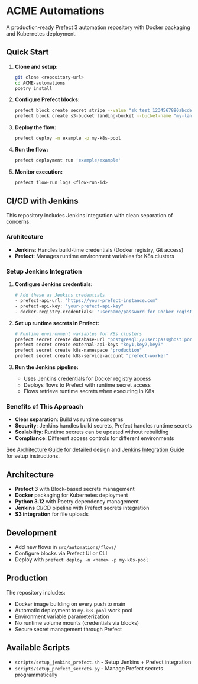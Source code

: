 # ACME Automations

A production-ready Prefect 3 automation repository with Docker packaging and Kubernetes deployment.

## Quick Start

1. **Clone and setup:**
   ```bash
   git clone <repository-url>
   cd ACME-automations
   poetry install
   ```

2. **Configure Prefect blocks:**
   ```bash
   prefect block create secret stripe --value "sk_test_1234567890abcdef"
   prefect block create s3-bucket landing-bucket --bucket-name "my-landing-bucket"
   ```

3. **Deploy the flow:**
   ```bash
   prefect deploy -n example -p my-k8s-pool
   ```

4. **Run the flow:**
   ```bash
   prefect deployment run 'example/example'
   ```

5. **Monitor execution:**
   ```bash
   prefect flow-run logs <flow-run-id>
   ```

## CI/CD with Jenkins

This repository includes Jenkins integration with clean separation of concerns:

### Architecture

- **Jenkins**: Handles build-time credentials (Docker registry, Git access)
- **Prefect**: Manages runtime environment variables for K8s clusters

### Setup Jenkins Integration

1. **Configure Jenkins credentials:**
   ```bash
   # Add these as Jenkins credentials
   - prefect-api-url: "https://your-prefect-instance.com"
   - prefect-api-key: "your-prefect-api-key"
   - docker-registry-credentials: "username/password for Docker registry"
   ```

2. **Set up runtime secrets in Prefect:**
   ```bash
   # Runtime environment variables for K8s clusters
   prefect secret create database-url "postgresql://user:pass@host:port/db"
   prefect secret create external-api-keys "key1,key2,key3"
   prefect secret create k8s-namespace "production"
   prefect secret create k8s-service-account "prefect-worker"
   ```

3. **Run the Jenkins pipeline:**
   - Uses Jenkins credentials for Docker registry access
   - Deploys flows to Prefect with runtime secret access
   - Flows retrieve runtime secrets when executing in K8s

### Benefits of This Approach

- **Clear separation**: Build vs runtime concerns
- **Security**: Jenkins handles build secrets, Prefect handles runtime secrets
- **Scalability**: Runtime secrets can be updated without rebuilding
- **Compliance**: Different access controls for different environments

See [Architecture Guide](docs/architecture.md) for detailed design and [Jenkins Integration Guide](docs/jenkins_prefect_integration.md) for setup instructions.

## Architecture

- **Prefect 3** with Block-based secrets management
- **Docker** packaging for Kubernetes deployment
- **Python 3.12** with Poetry dependency management
- **Jenkins** CI/CD pipeline with Prefect secrets integration
- **S3 integration** for file uploads

## Development

- Add new flows in `src/automations/flows/`
- Configure blocks via Prefect UI or CLI
- Deploy with `prefect deploy -n <name> -p my-k8s-pool`

## Production

The repository includes:
- Docker image building on every push to main
- Automatic deployment to `my-k8s-pool` work pool
- Environment variable parameterization
- No runtime volume mounts (credentials via blocks)
- Secure secret management through Prefect

## Available Scripts

- `scripts/setup_jenkins_prefect.sh` - Setup Jenkins + Prefect integration
- `scripts/setup_prefect_secrets.py` - Manage Prefect secrets programmatically